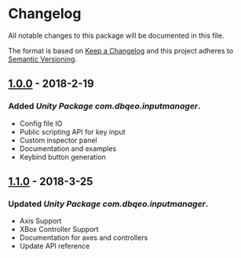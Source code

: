 # Changelog
All notable changes to this package will be documented in this file.

The format is based on [Keep a Changelog](http://keepachangelog.com/en/1.0.0/)
and this project adheres to [Semantic Versioning](http://semver.org/spec/v2.0.0.html).

## [1.0.0] - 2018-2-19

### Added *Unity Package com.dbqeo.inputmanager*.

- Config file IO
- Public scripting API for key input
- Custom inspector panel
- Documentation and examples
- Keybind button generation

## [1.1.0] - 2018-3-25

### Updated *Unity Package com.dbqeo.inputmanager*.

 - Axis Support
 - XBox Controller Support
 - Documentation for axes and controllers
 - Update API reference

[1.0.0]: https://github.com/dbqeo/UnityInputManager/releases/tag/1.0.0
[1.1.0]: https://github.com/dbqeo/UnityInputManager/releases/tag/1.1.0
